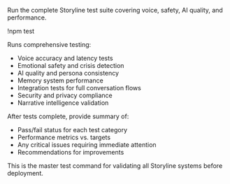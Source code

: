 Run the complete Storyline test suite covering voice, safety, AI quality, and performance.

!npm test

Runs comprehensive testing:
- Voice accuracy and latency tests
- Emotional safety and crisis detection
- AI quality and persona consistency
- Memory system performance
- Integration tests for full conversation flows
- Security and privacy compliance
- Narrative intelligence validation

After tests complete, provide summary of:
- Pass/fail status for each test category
- Performance metrics vs. targets
- Any critical issues requiring immediate attention
- Recommendations for improvements

This is the master test command for validating all Storyline systems before deployment.